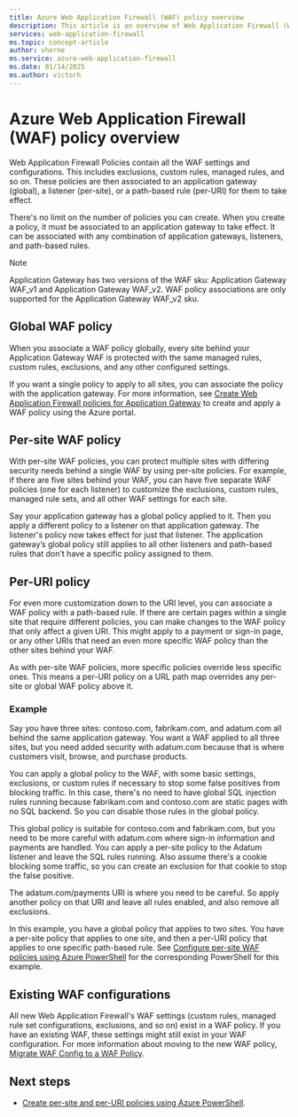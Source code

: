 ```yaml
---
title: Azure Web Application Firewall (WAF) policy overview
description: This article is an overview of Web Application Firewall (WAF) global, per-site, and per-URI policies.
services: web-application-firewall
ms.topic: concept-article
author: vhorne
ms.service: azure-web-application-firewall
ms.date: 01/14/2025
ms.author: victorh
---
```


# Azure Web Application Firewall (WAF) policy overview

Web Application Firewall Policies contain all the WAF settings and configurations. This includes exclusions, custom rules, managed rules, and so on. These policies are then associated to an application gateway (global), a listener (per-site), or a path-based rule (per-URI) for them to take effect.

There's no limit on the number of policies you can create. When you create a policy, it must be associated to an application gateway to take effect. It can be associated with any combination of application gateways, listeners, and path-based rules.

> [!Note]
> Application Gateway has two versions of the WAF sku: Application Gateway WAF_v1 and Application Gateway WAF_v2. WAF policy associations are only supported for the Application Gateway WAF_v2 sku.

## Global WAF policy

When you associate a WAF policy globally, every site behind your Application Gateway WAF is protected with the same managed rules, custom rules, exclusions, and any other configured settings.

If you want a single policy to apply to all sites, you can associate the policy with the application gateway. For more information, see [Create Web Application Firewall policies for Application Gateway](create-waf-policy-ag.md) to create and apply a WAF policy using the Azure portal. 

## Per-site WAF policy

With per-site WAF policies, you can protect multiple sites with differing security needs behind a single WAF by using per-site policies. For example, if there are five sites behind your WAF, you can have five separate WAF policies (one for each listener) to customize the exclusions, custom rules, managed rule sets, and all other WAF settings for each site.

Say your application gateway has a global policy applied to it. Then you apply a different policy to a listener on that application gateway. The listener's policy now takes effect for just that listener. The application gateway’s global policy still applies to all other listeners and path-based rules that don't have a specific policy assigned to them.

## Per-URI policy

For even more customization down to the URI level, you can associate a WAF policy with a path-based rule. If there are certain pages within a single site that require different policies, you can make changes to the WAF policy that only affect a given URI. This might apply to a payment or sign-in page, or any other URIs that need an even more specific WAF policy than the other sites behind your WAF.

As with per-site WAF policies, more specific policies override less specific ones. This means a per-URI policy on a URL path map overrides any per-site or global WAF policy above it.

### Example

Say you have three sites: contoso.com, fabrikam.com, and adatum.com all behind the same application gateway. You want a WAF applied to all three sites, but you need added security with adatum.com because that is where customers visit, browse, and purchase products.

You can apply a global policy to the WAF, with some basic settings, exclusions, or custom rules if necessary to stop some false positives from blocking traffic. In this case, there's no need to have global SQL injection rules running because fabrikam.com and contoso.com are static pages with no SQL backend. So you can disable those rules in the global policy.

This global policy is suitable for contoso.com and fabrikam.com, but you need to be more careful with adatum.com where sign-in information and payments are handled. You can apply a per-site policy to the Adatum listener and leave the SQL rules running. Also assume there's a cookie blocking some traffic, so you can create an exclusion for that cookie to stop the false positive. 

The adatum.com/payments URI is where you need to be careful. So apply another policy on that URI and leave all rules enabled, and also remove all exclusions.

In this example, you have a global policy that applies to two sites. You have a per-site policy that applies to one site, and then a per-URI policy that applies to one specific path-based rule. See [Configure per-site WAF policies using Azure PowerShell](per-site-policies.md) for the corresponding PowerShell for this example.

## Existing WAF configurations

All new Web Application Firewall's WAF settings (custom rules, managed rule set configurations, exclusions, and so on) exist in a WAF policy. If you have an existing WAF, these settings might still exist in your WAF configuration. For more information about moving to the new WAF policy, [Migrate WAF Config to a WAF Policy](./migrate-policy.md). 


## Next steps

- [Create per-site and per-URI policies using Azure PowerShell](per-site-policies.md).

